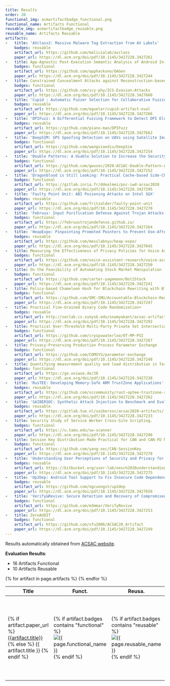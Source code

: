 ```yaml
---
title: Results
order: 20
functional_img: acmartifactbadge_functional.png
functional_name: Artifacts Functional
reusable_img: acmartifactbadge_reusable.png
reusable_name: Artifacts Reusable
artifacts:
-   title: 'AVclass2: Massive Malware Tag Extraction from AV Labels'
    badges: reusable
    artifact_url: https://github.com/malicialab/avclass
    paper_url: https://dl.acm.org/doi/pdf/10.1145/3427228.3427261
-   title: App-Agnostic Post-Execution Semantic Analysis of Android In-Memory Forensics Artifacts
    badges: functional
    artifact_url: https://github.com/apphackuno/OAGen
    paper_url: https://dl.acm.org/doi/pdf/10.1145/3427228.3427244
-   title: Constrained Concealment Attacks against Reconstruction-based Anomaly Detectors in Industrial Control Systems
    badges: functional
    artifact_url: https://github.com/scy-phy/ICS-Evasion-Attacks
    paper_url: https://dl.acm.org/doi/pdf/10.1145/3427228.3427660
-   title: 'Cupid : Automatic Fuzzer Selection for Collaborative Fuzzing'
    badges: reusable
    artifact_url: https://github.com/egueler/cupid-artifact-eval
    paper_url: https://dl.acm.org/doi/pdf/10.1145/3427228.3427266
-   title: 'DPIFuzz: A Differential Fuzzing Framework to Detect DPI Elusion Strategies for QUIC'
    badges: reusable
    artifact_url: https://github.com/piano-man/DPIFuzz
    paper_url: https://dl.acm.org/doi/pdf/10.1145/3427228.3427662
-   title: 'DeepSIM: GPS Spoofing Detection on UAVs using Satellite Imagery Matching'
    badges: functional
    artifact_url: https://github.com/wangxiaodiu/DeepSim
    paper_url: https://dl.acm.org/doi/pdf/10.1145/3427228.3427254
-   title: 'Double Patterns: A Usable Solution to Increase the Security of Android Unlock Patterns'
    badges: functional
    artifact_url: https://github.com/gwusec/2020-ACSAC-Double-Pattern-Artifacts
    paper_url: https://dl.acm.org/doi/pdf/10.1145/3427228.3427252
-   title: 'Dragonblood is Still Leaking: Practical Cache-based Side-Channel in the Wild'
    badges: functional
    artifact_url: https://gitlab.inria.fr/ddealmei/poc-iwd-acsac2020
    paper_url: https://dl.acm.org/doi/pdf/10.1145/3427228.3427295
-   title: 'Faulty Point Unit: ABI Poisoning Attacks on Intel SGX'
    badges: reusable
    artifact_url: https://github.com/fritzalder/faulty-point-unit
    paper_url: https://dl.acm.org/doi/pdf/10.1145/3427228.3427270
-   title: 'Februus: Input Purification Defense Against Trojan Attacks on Deep Neural Network Systems'
    badges: functional
    artifact_url: https://februustrojandefense.github.io/
    paper_url: https://dl.acm.org/doi/pdf/10.1145/3427228.3427264
-   title: 'HeapExpo: Pinpointing Promoted Pointers to Prevent Use-After-Free Vulnerabilities'
    badges: reusable
    artifact_url: https://github.com/messlabnyu/heap-expo/
    paper_url: https://dl.acm.org/doi/pdf/10.1145/3427228.3427645
-   title: Measuring the Effectiveness of Privacy Policies for Voice Assistant Applications
    badges: functional
    artifact_url: https://github.com/voice-assistant-research/voice-assistant
    paper_url: https://dl.acm.org/doi/pdf/10.1145/3427228.3427250
-   title: On the Feasibility of Automating Stock Market Manipulation
    badges: functional
    artifact_url: https://github.com/carter-yagemann/Bot2Stock
    paper_url: https://dl.acm.org/doi/pdf/10.1145/3427228.3427241
-   title: Policy-based Chameleon Hash for Blockchain Rewriting with Black-box Accountability
    badges: functional
    artifact_url: https://github.com/SMC-SMU/Accountable-Blockchain-Rewriting
    paper_url: https://dl.acm.org/doi/pdf/10.1145/3427228.3427247
-   title: Practical Fine-Grained Binary Code Randomization+
    badges: reusable
    artifact_url: http://seclab.cs.sunysb.edu/soumyakant/acsac-artifact.tar.gz
    paper_url: https://dl.acm.org/doi/pdf/10.1145/3427228.3427292
-   title: Practical Over-Threshold Multi-Party Private Set Intersection
    badges: functional
    artifact_url: https://github.com/cryspuwaterloo/OT-MP-PSI
    paper_url: https://dl.acm.org/doi/pdf/10.1145/3427228.3427267
-   title: Privacy-Preserving Production Process Parameter Exchange
    badges: functional
    artifact_url: https://github.com/COMSYS/parameter-exchange
    paper_url: https://dl.acm.org/doi/pdf/10.1145/3427228.3427248
-   title: Quantifying measurement quality and load distribution in Tor
    badges: functional
    artifact_url: https://go.uniwue.de/20
    paper_url: https://dl.acm.org/doi/pdf/10.1145/3427228.3427238
-   title: 'RusTEE: Developing Memory-Safe ARM TrustZone Applications'
    badges: reusable
    artifact_url: https://github.com/sccommunity/rust-optee-trustzone-sdk
    paper_url: https://dl.acm.org/doi/pdf/10.1145/3427228.3427262
-   title: 'SAIBERSOC: Synthetic Attack Injection to Benchmark and Evaluate the Performance of Security Operation Centers'
    badges: reusable
    artifact_url: https://gitlab.tue.nl/saibersoc/acsac2020-artifacts/
    paper_url: https://dl.acm.org/doi/pdf/10.1145/3427228.3427233
-   title: Security Study of Service Worker Cross-Site Scripting.
    badges: functional
    artifact_url: https://u.tamu.edu/sw-scanner
    paper_url: https://dl.acm.org/doi/pdf/10.1145/3427228.3427290
-   title: Session Key Distribution Made Practical for CAN and CAN-FD Message Authentication
    badges: functional
    artifact_url: https://github.com/yang-sec/CAN-SessionKey
    paper_url: https://dl.acm.org/doi/pdf/10.1145/3427228.3427278
-   title: 'Understanding User Perceptions of Security and Privacy for Group Chat: A Survey of Users in the US and UK'
    badges: reusable
    artifact_url: https://bitbucket.org/user-lab/oesch2020understanding/src/master/
    paper_url: https://dl.acm.org/doi/pdf/10.1145/3427228.3427275
-   title: 'Up2Dep: Android Tool Support to Fix Insecure Code Dependencies'
    badges: reusable
    artifact_url: https://github.com/ngcuongst/up2dep
    paper_url: https://dl.acm.org/doi/pdf/10.1145/3427228.3427658
-   title: 'Verify&Revive: Secure Detection and Recovery of Compromised Low-end Embedded Devices'
    badges: functional
    artifact_url: https://github.com/m3mmar/VerifyRevive
    paper_url: https://dl.acm.org/doi/pdf/10.1145/3427228.3427253
-   title: ZeroAUDIT
    badges: functional
    artifact_url: https://github.com/xfu2006/ACSAC20_Artifact
    paper_url: https://dl.acm.org/doi/pdf/10.1145/3427228.3427249
---
```


Results automatically obtained from <a href="https://www.acsac.org/2020/program/artifacts/">ACSAC website</a>.

**Evaluation Results**:

* 16 Artifacts Functional
* 10 Artifacts Reusable

<table>
  <thead>
    <tr>
      <th>
        Title
      </th>
      <th>
        Funct.
      </th>
      <th>
        Reusa.
      </th>
      <th>
        Available At
      </th>
    </tr>
  </thead>
  <tbody>
    {% for artifact in page.artifacts %}
    <tr>
      <td>
        {% if artifact.paper_url %}
        <a href="{{artifact.paper_url}}" target="_blank">
          {{artifact.title}}
        </a>
        {% else %}
            {{ artifact.title }}
        {% endif %}
      </td>
      <td width="62px">
        {% if artifact.badges contains "functional" %}
        <img alt="{{ page.functional_name }}" src="{{ site.baseurl }}/images/{{ page.functional_img }}">
        {% endif %}
      </td>
      <td width="62px">
        {% if artifact.badges contains "reusable" %}
        <img alt="{{ page.reusable_name }}" src="{{ site.baseurl }}/images/{{ page.reusable_img }}">
        {% endif %}
      </td>
      <td>
        {% if artifact.artifact_url %}
            {% assign artifacts = artifact.artifact_url | split: " " %}
            {% for url in artifacts %}
        <a href="{{url}}" target="_blank">
          Artifact
        </a>
        <br>
        {% endfor %}
        {% endif %}
        {% if artifact.appendix_url %}
        <a href="{{artifact.appendix_url}}" target="_blank">
          Appendix
        </a>
        <br>
        {% endif %}
      </td>
    </tr>
    {% endfor %}
  </tbody>
</table>
